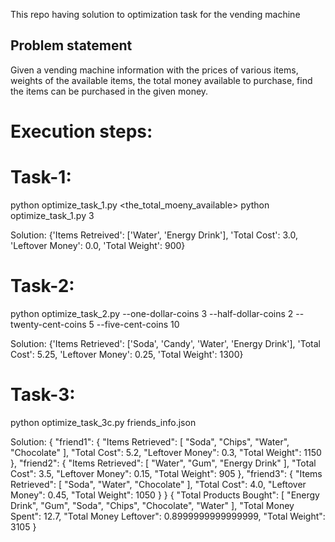 This repo having solution to optimization task for the vending machine

## Problem statement

Given a vending machine information with the prices of various items, weights of the available items, the total money available to purchase, find the items can be purchased in the given money.

# Execution steps:

# Task-1:
python optimize_task_1.py <the_total_moeny_available>
python optimize_task_1.py 3

Solution:
{'Items Retreived': ['Water', 'Energy Drink'], 'Total Cost': 3.0, 'Leftover Money': 0.0, 'Total Weight': 900}

# Task-2:
python optimize_task_2.py --one-dollar-coins 3 --half-dollar-coins 2 --twenty-cent-coins 5 --five-cent-coins 10

Solution:
{'Items Retrieved': ['Soda', 'Candy', 'Water', 'Energy Drink'], 'Total Cost': 5.25, 'Leftover Money': 0.25, 'Total Weight': 1300}

# Task-3:
python optimize_task_3c.py friends_info.json

Solution:
{
    "friend1": {
        "Items Retrieved": [
            "Soda",
            "Chips",
            "Water",
            "Chocolate"
        ],
        "Total Cost": 5.2,
        "Leftover Money": 0.3,
        "Total Weight": 1150
    },
    "friend2": {
        "Items Retrieved": [
            "Water",
            "Gum",
            "Energy Drink"
        ],
        "Total Cost": 3.5,
        "Leftover Money": 0.15,
        "Total Weight": 905
    },
    "friend3": {
        "Items Retrieved": [
            "Soda",
            "Water",
            "Chocolate"
        ],
        "Total Cost": 4.0,
        "Leftover Money": 0.45,
        "Total Weight": 1050
    }
}
{
    "Total Products Bought": [
        "Energy Drink",
        "Gum",
        "Soda",
        "Chips",
        "Chocolate",
        "Water"
    ],
    "Total Money Spent": 12.7,
    "Total Money Leftover": 0.8999999999999999,
    "Total Weight": 3105
}
